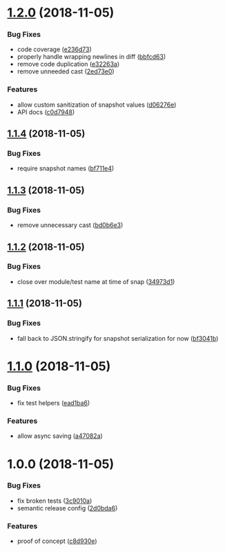 # [1.2.0](https://github.com/mike-north/qunit-snapsho/compare/v1.1.4...v1.2.0) (2018-11-05)


### Bug Fixes

* code coverage ([e236d73](https://github.com/mike-north/qunit-snapsho/commit/e236d73))
* properly handle wrapping newlines in diff ([bbfcd63](https://github.com/mike-north/qunit-snapsho/commit/bbfcd63))
* remove code duplication ([e32263a](https://github.com/mike-north/qunit-snapsho/commit/e32263a))
* remove unneeded cast ([2ed73e0](https://github.com/mike-north/qunit-snapsho/commit/2ed73e0))


### Features

* allow custom sanitization of snapshot values ([d06276e](https://github.com/mike-north/qunit-snapsho/commit/d06276e))
* API docs ([c0d7948](https://github.com/mike-north/qunit-snapsho/commit/c0d7948))

## [1.1.4](https://github.com/mike-north/qunit-snapsho/compare/v1.1.3...v1.1.4) (2018-11-05)


### Bug Fixes

* require snapshot names ([bf711e4](https://github.com/mike-north/qunit-snapsho/commit/bf711e4))

## [1.1.3](https://github.com/mike-north/qunit-snapsho/compare/v1.1.2...v1.1.3) (2018-11-05)


### Bug Fixes

* remove unnecessary cast ([bd0b6e3](https://github.com/mike-north/qunit-snapsho/commit/bd0b6e3))

## [1.1.2](https://github.com/mike-north/qunit-snapsho/compare/v1.1.1...v1.1.2) (2018-11-05)


### Bug Fixes

* close over module/test name at time of snap ([34973d1](https://github.com/mike-north/qunit-snapsho/commit/34973d1))

## [1.1.1](https://github.com/mike-north/qunit-snapsho/compare/v1.1.0...v1.1.1) (2018-11-05)


### Bug Fixes

* fall back to JSON.stringify for snapshot serialization for now ([bf3041b](https://github.com/mike-north/qunit-snapsho/commit/bf3041b))

# [1.1.0](https://github.com/mike-north/qunit-snapsho/compare/v1.0.0...v1.1.0) (2018-11-05)


### Bug Fixes

* fix test helpers ([ead1ba6](https://github.com/mike-north/qunit-snapsho/commit/ead1ba6))


### Features

* allow async saving ([a47082a](https://github.com/mike-north/qunit-snapsho/commit/a47082a))

# 1.0.0 (2018-11-05)


### Bug Fixes

* fix broken tests ([3c9010a](https://github.com/mike-north/qunit-snapsho/commit/3c9010a))
* semantic release config ([2d0bda6](https://github.com/mike-north/qunit-snapsho/commit/2d0bda6))


### Features

* proof of concept ([c8d930e](https://github.com/mike-north/qunit-snapsho/commit/c8d930e))
